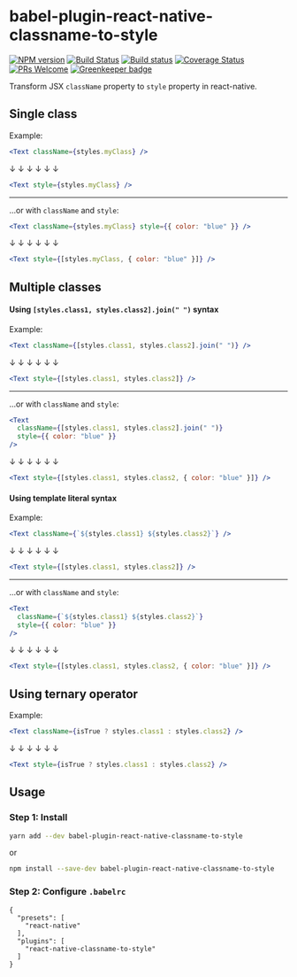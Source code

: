 # babel-plugin-react-native-classname-to-style

[![NPM version](http://img.shields.io/npm/v/babel-plugin-react-native-classname-to-style.svg)](https://www.npmjs.org/package/babel-plugin-react-native-classname-to-style)
[![Build Status](https://travis-ci.org/kristerkari/babel-plugin-react-native-classname-to-style.svg?branch=master)](https://travis-ci.org/kristerkari/babel-plugin-react-native-classname-to-style) [![Build status](https://ci.appveyor.com/api/projects/status/t36rxodjhk72hl9i/branch/master?svg=true)](https://ci.appveyor.com/project/kristerkari/babel-plugin-react-native-classname-to-style/branch/master)
[![Coverage Status](https://coveralls.io/repos/github/kristerkari/babel-plugin-react-native-classname-to-style/badge.svg?branch=master)](https://coveralls.io/github/kristerkari/babel-plugin-react-native-classname-to-style?branch=master)
[![PRs Welcome](https://img.shields.io/badge/PRs-welcome-brightgreen.svg)](https://egghead.io/courses/how-to-contribute-to-an-open-source-project-on-github)
[![Greenkeeper badge](https://badges.greenkeeper.io/kristerkari/babel-plugin-react-native-classname-to-style.svg)](https://greenkeeper.io/)

Transform JSX `className` property to `style` property in react-native.

## Single class

Example:

```jsx
<Text className={styles.myClass} />
```

↓ ↓ ↓ ↓ ↓ ↓

```jsx
<Text style={styles.myClass} />
```

---

...or with `className` and `style`:

```jsx
<Text className={styles.myClass} style={{ color: "blue" }} />
```

↓ ↓ ↓ ↓ ↓ ↓

```jsx
<Text style={[styles.myClass, { color: "blue" }]} />
```

## Multiple classes

#### Using `[styles.class1, styles.class2].join(" ")` syntax

Example:

```jsx
<Text className={[styles.class1, styles.class2].join(" ")} />
```

↓ ↓ ↓ ↓ ↓ ↓

```jsx
<Text style={[styles.class1, styles.class2]} />
```

---

...or with `className` and `style`:

```jsx
<Text
  className={[styles.class1, styles.class2].join(" ")}
  style={{ color: "blue" }}
/>
```

↓ ↓ ↓ ↓ ↓ ↓

```jsx
<Text style={[styles.class1, styles.class2, { color: "blue" }]} />
```

#### Using template literal syntax

Example:

```jsx
<Text className={`${styles.class1} ${styles.class2}`} />
```

↓ ↓ ↓ ↓ ↓ ↓

```jsx
<Text style={[styles.class1, styles.class2]} />
```

---

...or with `className` and `style`:

```jsx
<Text
  className={`${styles.class1} ${styles.class2}`}
  style={{ color: "blue" }}
/>
```

↓ ↓ ↓ ↓ ↓ ↓

```jsx
<Text style={[styles.class1, styles.class2, { color: "blue" }]} />
```

## Using ternary operator

Example:

```jsx
<Text className={isTrue ? styles.class1 : styles.class2} />
```

↓ ↓ ↓ ↓ ↓ ↓

```jsx
<Text style={isTrue ? styles.class1 : styles.class2} />
```

## Usage

### Step 1: Install

```sh
yarn add --dev babel-plugin-react-native-classname-to-style
```

or

```sh
npm install --save-dev babel-plugin-react-native-classname-to-style
```

### Step 2: Configure `.babelrc`

```
{
  "presets": [
    "react-native"
  ],
  "plugins": [
    "react-native-classname-to-style"
  ]
}
```
